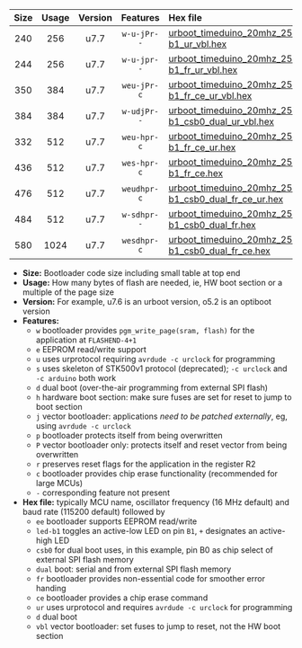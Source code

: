 |Size|Usage|Version|Features|Hex file|
|:-:|:-:|:-:|:-:|:--|
|240|256|u7.7|`w-u-jPr--`|[urboot_timeduino_20mhz_250000bps_led-b1_ur_vbl.hex](https://raw.githubusercontent.com/stefanrueger/urboot.hex/main/boards/timeduino/fcpu_20mhz/250000_bps/urboot_timeduino_20mhz_250000bps_led-b1_ur_vbl.hex)|
|244|256|u7.7|`w-u-jpr--`|[urboot_timeduino_20mhz_250000bps_led-b1_fr_ur_vbl.hex](https://raw.githubusercontent.com/stefanrueger/urboot.hex/main/boards/timeduino/fcpu_20mhz/250000_bps/urboot_timeduino_20mhz_250000bps_led-b1_fr_ur_vbl.hex)|
|350|384|u7.7|`weu-jPr-c`|[urboot_timeduino_20mhz_250000bps_ee_led-b1_fr_ce_ur_vbl.hex](https://raw.githubusercontent.com/stefanrueger/urboot.hex/main/boards/timeduino/fcpu_20mhz/250000_bps/urboot_timeduino_20mhz_250000bps_ee_led-b1_fr_ce_ur_vbl.hex)|
|384|384|u7.7|`w-udjPr--`|[urboot_timeduino_20mhz_250000bps_led-b1_csb0_dual_ur_vbl.hex](https://raw.githubusercontent.com/stefanrueger/urboot.hex/main/boards/timeduino/fcpu_20mhz/250000_bps/urboot_timeduino_20mhz_250000bps_led-b1_csb0_dual_ur_vbl.hex)|
|332|512|u7.7|`weu-hpr-c`|[urboot_timeduino_20mhz_250000bps_ee_led-b1_fr_ce_ur.hex](https://raw.githubusercontent.com/stefanrueger/urboot.hex/main/boards/timeduino/fcpu_20mhz/250000_bps/urboot_timeduino_20mhz_250000bps_ee_led-b1_fr_ce_ur.hex)|
|436|512|u7.7|`wes-hpr-c`|[urboot_timeduino_20mhz_250000bps_ee_led-b1_fr_ce.hex](https://raw.githubusercontent.com/stefanrueger/urboot.hex/main/boards/timeduino/fcpu_20mhz/250000_bps/urboot_timeduino_20mhz_250000bps_ee_led-b1_fr_ce.hex)|
|476|512|u7.7|`weudhpr-c`|[urboot_timeduino_20mhz_250000bps_ee_led-b1_csb0_dual_fr_ce_ur.hex](https://raw.githubusercontent.com/stefanrueger/urboot.hex/main/boards/timeduino/fcpu_20mhz/250000_bps/urboot_timeduino_20mhz_250000bps_ee_led-b1_csb0_dual_fr_ce_ur.hex)|
|484|512|u7.7|`w-sdhpr--`|[urboot_timeduino_20mhz_250000bps_led-b1_csb0_dual_fr.hex](https://raw.githubusercontent.com/stefanrueger/urboot.hex/main/boards/timeduino/fcpu_20mhz/250000_bps/urboot_timeduino_20mhz_250000bps_led-b1_csb0_dual_fr.hex)|
|580|1024|u7.7|`wesdhpr-c`|[urboot_timeduino_20mhz_250000bps_ee_led-b1_csb0_dual_fr_ce.hex](https://raw.githubusercontent.com/stefanrueger/urboot.hex/main/boards/timeduino/fcpu_20mhz/250000_bps/urboot_timeduino_20mhz_250000bps_ee_led-b1_csb0_dual_fr_ce.hex)|

- **Size:** Bootloader code size including small table at top end
- **Usage:** How many bytes of flash are needed, ie, HW boot section or a multiple of the page size
- **Version:** For example, u7.6 is an urboot version, o5.2 is an optiboot version
- **Features:**
  + `w` bootloader provides `pgm_write_page(sram, flash)` for the application at `FLASHEND-4+1`
  + `e` EEPROM read/write support
  + `u` uses urprotocol requiring `avrdude -c urclock` for programming
  + `s` uses skeleton of STK500v1 protocol (deprecated); `-c urclock` and `-c arduino` both work
  + `d` dual boot (over-the-air programming from external SPI flash)
  + `h` hardware boot section: make sure fuses are set for reset to jump to boot section
  + `j` vector bootloader: applications *need to be patched externally*, eg, using `avrdude -c urclock`
  + `p` bootloader protects itself from being overwritten
  + `P` vector bootloader only: protects itself and reset vector from being overwritten
  + `r` preserves reset flags for the application in the register R2
  + `c` bootloader provides chip erase functionality (recommended for large MCUs)
  + `-` corresponding feature not present
- **Hex file:** typically MCU name, oscillator frequency (16 MHz default) and baud rate (115200 default) followed by
  + `ee` bootloader supports EEPROM read/write
  + `led-b1` toggles an active-low LED on pin `B1`, `+` designates an active-high LED
  + `csb0` for dual boot uses, in this example, pin B0 as chip select of external SPI flash memory
  + `dual` boot: serial and from external SPI flash memory
  + `fr` bootloader provides non-essential code for smoother error handing
  + `ce` bootloader provides a chip erase command
  + `ur` uses urprotocol and requires `avrdude -c urclock` for programming
  + `d` dual boot
  + `vbl` vector bootloader: set fuses to jump to reset, not the HW boot section

